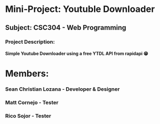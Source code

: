 # Mini-Project: Youtuble Downloader  
## Subject: CSC304 - Web Programming
### Project Description: 
#### Simple Youtube Downloader using a free YTDL API from rapidapi 😁  
# Members:  
### Sean Christian Lozana - Developer & Designer
### Matt Cornejo - Tester
### Rico Sojor - Tester

